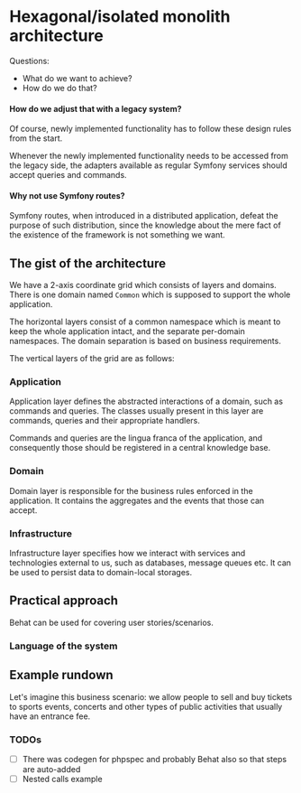 # Hexagonal/isolated monolith architecture

Questions:
* What do we want to achieve?
* How do we do that?

#### How do we adjust that with a legacy system?

Of course, newly implemented functionality has to follow these design rules from the start.

Whenever the newly implemented functionality needs to be accessed from the legacy side, the adapters available as
regular Symfony services should accept queries and commands.

#### Why not use Symfony routes?

Symfony routes, when introduced in a distributed application, defeat the purpose of such distribution, since the
knowledge about the mere fact of the existence of the framework is not something we want. 

## The gist of the architecture

We have a 2-axis coordinate grid which consists of layers and domains. There is one domain named `Common` which is 
supposed to support the whole application.

The horizontal layers consist of a common namespace which is meant to keep the whole application intact, and the 
separate per-domain namespaces. The domain separation is based on business requirements. 

The vertical layers of the grid are as follows:

### Application

Application layer defines the abstracted interactions of a domain, such as commands and queries. The classes usually 
present in this layer are commands, queries and their appropriate handlers.

Commands and queries are the lingua franca of the application, and consequently those should be registered in a central 
knowledge base.

### Domain

Domain layer is responsible for the business rules enforced in the application. It contains the aggregates and the 
events that those can accept.

### Infrastructure

Infrastructure layer specifies how we interact with services and technologies external to us, such as databases, 
message queues etc. It can be used to persist data to domain-local storages.

## Practical approach

Behat can be used for covering user stories/scenarios.

### Language of the system


## Example rundown

Let's imagine this business scenario: we allow people to sell and buy tickets to sports events, concerts and other types
of public activities that usually have an entrance fee.


### TODOs

- [ ] There was codegen for phpspec and probably Behat also so that steps are auto-added
- [ ] Nested calls example